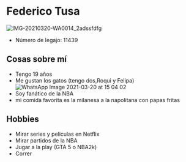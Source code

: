 # Federico Tusa
![IMG-20210320-WA0014_2adssfdfg](https://user-images.githubusercontent.com/80929186/111876544-f9cfe200-897d-11eb-9001-b92daafdfe32.jpg)
- Número de legajo: 11439
## Cosas sobre mí
- Tengo 19 años
- Me gustan los gatos (tengo dos,Roqui y Felipa)
![WhatsApp Image 2021-03-20 at 15 04 02](https://user-images.githubusercontent.com/80929186/111881174-1f64e780-898e-11eb-9366-d381855bc4c5.jpeg)
- Soy fanático de la NBA
- mi comida favorita es la milanesa a la napolitana con papas fritas
## Hobbies
- Mirar series y peliculas en Netflix
- Mirar partidos de la NBA
- Jugar a la play (GTA 5 o NBA2k)
- Correr
